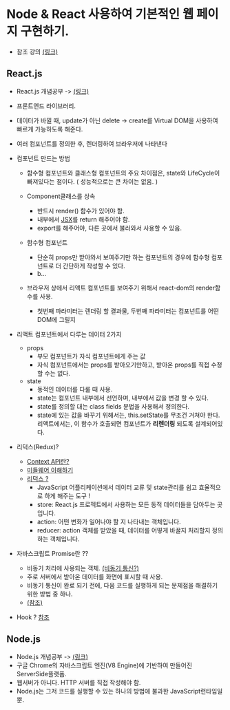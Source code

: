 # Node & React 사용하여 기본적인 웹 페이지 구현하기.

- 참조 강의 [(링크)](https://www.inflearn.com/course/%EB%94%B0%EB%9D%BC%ED%95%98%EB%A9%B0-%EB%B0%B0%EC%9A%B0%EB%8A%94-%EB%85%B8%EB%93%9C-%EB%A6%AC%EC%95%A1%ED%8A%B8-%EA%B8%B0%EB%B3%B8/dashboard)

## React.js
- React.js 개념공부 -> [(링크)](https://velopert.com/3612)
- 프론트엔드 라이브러리.
- 데이터가 바뀔 때, update가 아닌 delete -> create를 Virtual DOM을 사용하여 빠르게 가능하도록 해준다.
- 여러 컴포넌트를 정의한 후, 렌더링하여 브라우저에 나타낸다
- 컴포넌트 만드는 방법
    - 함수형 컴포넌트와 클래스형 컴포넌트의 주요 차이점은, state와 LifeCycle이 빠져있다는 점이다. ( 성능적으로는 큰 차이는 없음. )
    
    - Component클래스를 상속
      - 반드시 render() 함수가 있어야 함.
      - 내부에서 [JSX](https://velopert.com/3626)를 return 해주어야 함.
      - export를 해주어야, 다른 곳에서 불러와서 사용할 수 있음.
      
    - 함수형 컴포넌트
      - 단순히 props만 받아와서 보여주기만 하는 컴포넌트의 경우에 함수형 컴포넌트로 더 간단하게 작성할 수 있다.
      - b...
  - 브라우저 상에서 리액트 컴포넌트를 보여주기 위해서 react-dom의 render함수를 사용.
      - 첫번째 파라미터는 렌더링 할 결과물, 두번째 파라미터는 컴포넌트를 어떤 DOM에 그릴지
- 리액트 컴포넌트에서 다루는 데이터 2가지
    - props
      - 부모 컴포넌트가 자식 컴포넌트에게 주는 값
      - 자식 컴포넌트에서는 props를 받아오기만하고, 받아온 props를 직접 수정 할 수는 없다.
    - state
      - 동적인 데이터를 다룰 때 사용.
      - state는 컴포넌트 내부에서 선언하며, 내부에서 값을 변경 할 수 있다.
      - state를 정의할 대는 class fields 문법을 사용해서 정의한다.
      - state에 있는 값을 바꾸기 위해서는, this.setState를 무조건 거쳐야 한다. 리액트에서는, 이 함수가 호출되면 컴포넌트가 <b>리렌더링</b> 되도록 설계되어있다.
  
   
- 리덕스(Redux)?
    - [Context API란?](https://velopert.com/3606)
    - [미들웨어 이해하기](https://velopert.com/3401)
    - [리덕스 ?](https://velopert.com/3528)
      - JavaScript 어플리케이션에서 데이터 교류 및 state관리를 쉽고 효율적으로 하게 해주는 도구 !
      - store: React.js 프로젝트에서 사용하는 모든 동적 데이터들을 담아두는 곳 입니다.
      - action: 어떤 변화가 일어나야 할 지 나타내는 객체입니다.
      - reducer: action 객체를 받았을 때, 데이터를 어떻게 바꿀지 처리할지 정의하는 객체입니다.


- 자바스크립트 Promise란 ??
    - 비동기 처리에 사용되는 객체. [(비동기 통신?)](https://joshua1988.github.io/web-development/javascript/javascript-asynchronous-operation/)
    - 주로 서버에서 받아온 데이터를 화면에 표시할 때 사용.
    - 비동기 통신이 완료 되기 전에, 다음 코드를 실행하게 되는 문제점을 해결하기 위한 방법 중 하나.
    - [(참조)](https://joshua1988.github.io/web-development/javascript/promise-for-beginners/)
    
- Hook ? [참조](https://ko.reactjs.org/docs/hooks-intro.html)
## Node.js
- Node.js 개념공부 -> [(링크)](https://velopert.com/133)
- 구글 Chrome의 자바스크립트 엔진(V8 Engine)에 기반하여 만들어진 ServerSide플랫폼.
- 웹서버가 아니다. HTTP 서버를 직접 작성해야 함.
- Node.js는 그저 코드를 실행할 수 있는 하나의 방법에 불과한 JavaScript런타임일 뿐.
